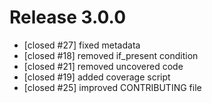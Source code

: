# Release 3.0.0

 * [closed #27] fixed metadata
 * [closed #18] removed if_present condition
 * [closed #21] removed uncovered code
 * [closed #19] added coverage script
 * [closed #25] improved CONTRIBUTING file

